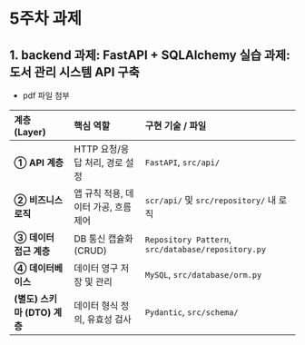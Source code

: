 # 5주차 과제

## 1. backend 과제: FastAPI + SQLAlchemy 실습 과제: 도서 관리 시스템 API 구축

 - pdf 파일 첨부


| 계층 (Layer) | 핵심 역할 | 구현 기술 / 파일 |
| :--- | :--- | :--- |
| **① API 계층** | HTTP 요청/응답 처리, 경로 설정 | `FastAPI`, `src/api/` |
| **② 비즈니스 로직** | 앱 규칙 적용, 데이터 가공, 흐름 제어 | `scr/api/` 및 `src/repository/` 내 로직 |
| **③ 데이터 접근 계층** | DB 통신 캡슐화 (CRUD) | `Repository Pattern`, `src/database/repository.py` |
| **④ 데이터베이스** | 데이터 영구 저장 및 관리 | `MySQL`, `src/database/orm.py` |
| **(별도) 스키마 (DTO) 계층** | 데이터 형식 정의, 유효성 검사 | `Pydantic`, `src/schema/` |
